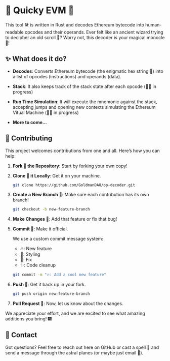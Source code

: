 # 🧙 Quicky EVM 🔮

This tool 🛠️ is written in Rust and decodes Ethereum bytecode into human-readable opcodes and their operands. Ever felt like an ancient wizard trying to decipher an old scroll 📜? Worry not, this decoder is your magical monocle 🧐!

## ✨ What does it do?

- **Decodes**: Converts Ethereum bytecode (the enigmatic hex string 🧩) into a list of opcodes (instructions) and operands (data).

- **Stack**: It also keeps track of the stack state after each opcode (👷‍♂️ in progress)

- **Run Time Simulation**: It will execute the mnemonic against the stack, accepting jumps and opening new contexts simulating the Ethereum Vitual Machine (👷‍♂️ in progress)

- **More to come...**

## 🧡 Contributing

This project welcomes contributions from one and all. Here’s how you can help:

1. **Fork 🍴 the Repository**: Start by forking your own copy!

2. **Clone 🐑 it Locally**: Get it on your machine.

    ```sh
    git clone https://github.com/GoldmanDAO/op-decoder.git
    ```

3. **Create a New Branch 🌲**: Make sure each contribution has its own branch!

    ```sh
    git checkout -b new-feature-branch
    ```

4. **Make Changes 📝**: Add that feature or fix that bug!

5. **Commit 💾**: Make it official.

    We use a custom commit message system:
    
    - 🔥: New feature
    - 🥸: Styling
    - 🔧: Fix
    - ✨: Code cleanup
    ```sh
    git commit -m "🔥: Add a cool new feature"
    ```

7. **Push 🚀**: Get it back up in your fork.

    ```sh
    git push origin new-feature-branch
    ```

8. **Pull Request 💌**: Now, let us know about the changes.

We appreciate your effort, and we are excited to see what amazing additions you bring! 🎆

## 💌 Contact

Got questions? Feel free to reach out here on GitHub or cast a spell 🧹 and send a message through the astral planes (or maybe just email 📧).
